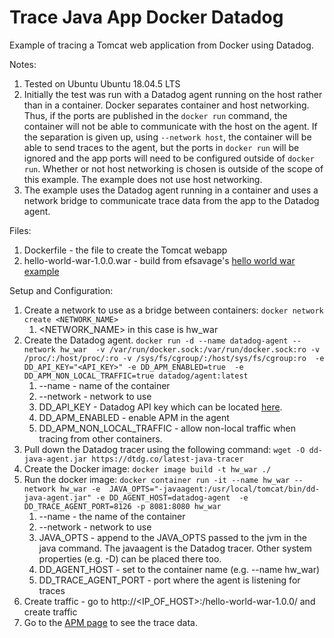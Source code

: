 # Trace Java App Docker Datadog  
  
Example of tracing a Tomcat web application from Docker using Datadog.  

Notes:  
1. Tested on Ubuntu Ubuntu 18.04.5 LTS  
1. Initially the test was run with a Datadog agent running on the host rather than in a container.  Docker separates
container and host networking.  Thus, if the ports are published in the ```docker run``` command, the container will 
not be able to communicate with the host on the agent.  If the separation is given up, using ```--network host```, the 
container will be able to send traces to the agent, but the ports in ```docker run``` will be ignored and the app ports 
will need to be configured outside of ```docker run```.  Whether or not host networking is chosen 
is outside of the scope of this example.  The example does not use host networking.  
1. The example uses the Datadog agent running in a container and uses a network bridge to communicate trace data from 
the app to the Datadog agent.   
  
Files:  
  
1. Dockerfile - the file to create the Tomcat webapp  
1. hello-world-war-1.0.0.war - build from efsavage's [hello world war example](https://github.com/efsavage/hello-world-war)  
  
Setup and Configuration:  

1. Create a network to use as a bridge between containers: ```docker network create <NETWORK_NAME>```  
   1. <NETWORK_NAME> in this case is hw_war  
1. Create the Datadog agent.  ```docker run -d --name datadog-agent --network hw_war 
-v /var/run/docker.sock:/var/run/docker.sock:ro -v /proc/:/host/proc/:ro -v /sys/fs/cgroup/:/host/sys/fs/cgroup:ro 
-e DD_API_KEY="<API_KEY>" -e DD_APM_ENABLED=true 
-e DD_APM_NON_LOCAL_TRAFFIC=true datadog/agent:latest```
   1. --name - name of the container
   1. --network - network to use  
   1. DD_API_KEY - Datadog API key which can be located [here](https://app.datadoghq.com/account/settings#api).  
   1. DD_APM_ENABLED - enable APM in the agent  
   1. DD_APM_NON_LOCAL_TRAFFIC - allow non-local traffic when tracing from other containers.  
1. Pull down the Datadog tracer using the following command: ```wget -O dd-java-agent.jar https://dtdg.co/latest-java-tracer```    
1. Create the Docker image: ```docker image build -t hw_war ./```  
1. Run the docker image: ```docker container run -it --name hw_war --network hw_war -e 
JAVA_OPTS="-javaagent:/usr/local/tomcat/bin/dd-java-agent.jar" -e DD_AGENT_HOST=datadog-agent 
-e DD_TRACE_AGENT_PORT=8126 -p 8081:8080 hw_war```  
   1. --name - the name of the container  
   1. --network - network to use    
   1. JAVA_OPTS - append to the JAVA_OPTS passed to the jvm in the java command.  The javaagent is the Datadog tracer. 
   Other system properties (e.g. -D) can be placed there too.
   1. DD_AGENT_HOST - set to the container name (e.g. --name hw_war)  
   1. DD_TRACE_AGENT_PORT - port where the agent is listening for traces  
1. Create traffic - go to http://<IP_OF_HOST>:<PORT>/hello-world-war-1.0.0/ and create traffic  
1. Go to the [APM page](https://app.datadoghq.com/apm/services) to see the trace data.  
 
